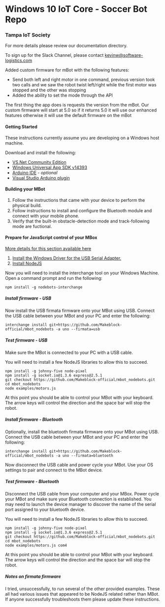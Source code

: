 # Windows 10 IoT Core - Soccer Bot Repo
### Tampa IoT Society

For more details please review our documentation directory.

To sign up for the Slack Channel, please contact kevinw@software-logistics.com

Added custom firmware for mBot with the following features:
* Send both left and right motor in one command, previous version took two calls and we saw the robot twist left/right while the first motor was stopped and the other was stopping
* Added the ability to set the mode through the API

The first thing the app does is requests the version from the mBot.  Our custom firmware will start at 5.0 so if it returns 5.0 it will use our enhanced features otherwise it will use the default firmware on the mBot 


#### Getting Started
These instructions currently assume you are developing on a Windows host machine.

Download and install the following:

* [VS.Net Community Edition](https://download.microsoft.com/download/D/2/3/D23F4D0F-BA2D-4600-8725-6CCECEA05196/vs_community_ENU.exe)
* [Windows Universal App SDK v14393](https://download.microsoft.com/download/C/D/8/CD8533F8-5324-4D30-824C-B834C5AD51F9/standalonesdk/sdksetup.exe)
* [Arduino IDE](https://www.microsoft.com/en-us/store/p/arduino-ide/9nblggh4rsd8) - *optional*
* [Visual Studio Arduino plugin](https://visualstudiogallery.msdn.microsoft.com/069a905d-387d-4415-bc37-665a5ac9caba/file/208854/78/Visual.Micro.Arduino.Studio.vsix)

#### Building your MBot

1. Follow the instructions that came with your device to perform the physical build.
1. Follow instructions to install and configure the Bluetooth module and connect with your mobile phone.
1. Verify that the built-in obstacle-detection mode and track-following mode are fuctional.

#### Prepare for JavaScript control of your MBox

[More details for this section available here](https://github.com/Makeblock-official/mbot_nodebots)

1. [Install the Windows Driver for the USB Serial Adapter.](https://github.com/Makeblock-official/mbot_nodebots/blob/master/drivers/windows/CH341SER.EXE)
1. [Install NodeJS](https://nodejs.org/dist/v6.9.4/node-v6.9.4-x86.msi)

Now you will need to install the interchange tool on your Windows Machine.  Open a command prompt and run the following:

	npm install -g nodebots-interchange

##### Install firmware - USB

Now install the USB firmata firmware onto your MBot using USB. Connect the USB cable between your MBot and your PC and enter the following:

	interchange install git+https://github.com/Makeblock-official/mbot_nodebots -a uno --firmata=usb

##### Test firmware - USB

Make sure the MBot is connected to your PC with a USB cable.

You will need to install a few NodeJS libraries to allow this to succeed.

	npm install -g johnny-five node-pixel
	npm install -g socket.io@1.3.6 express@2.5.1
	git checkout https://github.com/Makeblock-official/mbot_nodebots.git
	cd mbot_nodebots
	node examples/motors.js

At this point you should be able to control your MBot with your keyboard.  The arrow keys will control the direction and the space bar will stop the robot.

##### Install firmware - Bluetooth

Optionally, install the bluetooth firmata firmware onto your MBot using USB. Connect the USB cable between your MBot and your PC and enter the following:

	interchange install git+https://github.com/Makeblock-official/mbot_nodebots -a uno --firmata=bluetooth

Now disconnect the USB cable and power cycle your MBot.  Use your OS settings to pair and connect to the MBot device.

##### Test firmware - Bluetooth

Disconnect the USB cable from your computer and your MBox.  Power cycle your MBot and make sure your Bluetooth connection is established.  You may need to launch the device manager to discover the name of the serial port assigned to your bluetooth device.

You will need to install a few NodeJS libraries to allow this to succeed.

	npm install -g johnny-five node-pixel
	npm install -g socket.io@1.3.6 express@2.5.1
	git checkout https://github.com/Makeblock-official/mbot_nodebots.git
	cd mbot_nodebots
	node examples/motors.js com4

At this point you should be able to control your MBot with your keyboard.  The arrow keys will control the direction and the space bar will stop the robot.

##### Notes on firmata firmware

I tried, unsuccessfully, to run several of the other provided examples.  These all had various issues that appeared to be NodeJS related rather than MBot.  If anyone successfully troubleshoots them please update these instructions.